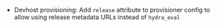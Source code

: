 - Devhost provisioning: Add `release` attribute to provisioner config
  to allow using release metadata URLs instead of `hydra_eval`
